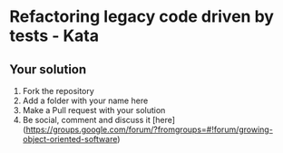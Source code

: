 # Refactoring legacy code driven by tests - Kata

## Your solution

1. Fork the repository
1. Add a folder with your name here
1. Make a Pull request with your solution
1. Be social, comment and discuss it [here] (https://groups.google.com/forum/?fromgroups=#!forum/growing-object-oriented-software)


